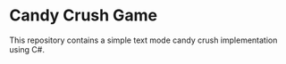 # Candy Crush Game
This repository contains a simple text mode candy crush implementation using C#.
